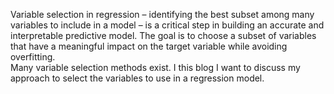 Variable selection in regression – identifying the best subset among many variables to include in a model – 
is a critical step in building an accurate and interpretable predictive model. The goal is to choose a subset of variables 
that have a meaningful impact on the target variable while avoiding overfitting.  
Many variable selection methods exist. I this blog I want to discuss my approach to select the variables 
to use in a regression model.
